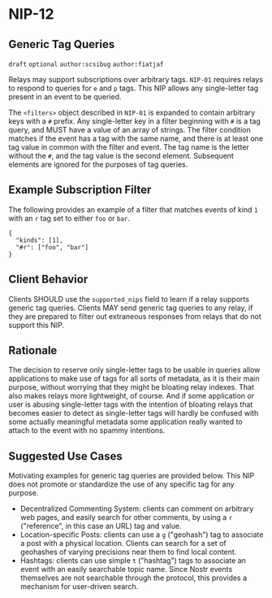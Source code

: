 NIP-12
======

Generic Tag Queries
-------------------

`draft` `optional` `author:scsibug` `author:fiatjaf`

Relays may support subscriptions over arbitrary tags.  `NIP-01` requires relays to respond to queries for `e` and `p` tags.  This NIP allows any single-letter tag present in an event to be queried.

The `<filters>` object described in `NIP-01` is expanded to contain arbitrary keys with a `#` prefix.  Any single-letter key in a filter beginning with `#` is a tag query, and MUST have a value of an array of strings.  The filter condition matches if the event has a tag with the same name, and there is at least one tag value in common with the filter and event.  The tag name is the letter without the `#`, and the tag value is the second element. Subsequent elements are ignored for the purposes of tag queries.

Example Subscription Filter
---------------------------

The following provides an example of a filter that matches events of kind `1` with an `r` tag set to either `foo` or `bar`.

```
{
  "kinds": [1],
  "#r": ["foo", "bar"]
}
```

Client Behavior
---------------

Clients SHOULD use the `supported_nips` field to learn if a relay supports generic tag queries. Clients MAY send generic tag queries to any relay, if they are prepared to filter out extraneous responses from relays that do not support this NIP.

Rationale
---------

The decision to reserve only single-letter tags to be usable in queries allow applications to make use of tags for all sorts of metadata, as it is their main purpose, without worrying that they might be bloating relay indexes. That also makes relays more lightweight, of course. And if some application or user is abusing single-letter tags with the intention of bloating relays that becomes easier to detect as single-letter tags will hardly be confused with some actually meaningful metadata some application really wanted to attach to the event with no spammy intentions.

Suggested Use Cases
-------------------

Motivating examples for generic tag queries are provided below.  This NIP does not promote or standardize the use of any specific tag for any purpose.

* Decentralized Commenting System: clients can comment on arbitrary web pages, and easily search for other comments, by using a `r` ("reference", in this case an URL) tag and value.
* Location-specific Posts: clients can use a `g` ("geohash") tag to associate a post with a physical location. Clients can search for a set of geohashes of varying precisions near them to find local content.
* Hashtags: clients can use simple `t` ("hashtag") tags to associate an event with an easily searchable topic name. Since Nostr events themselves are not searchable through the protocol, this provides a mechanism for user-driven search.

